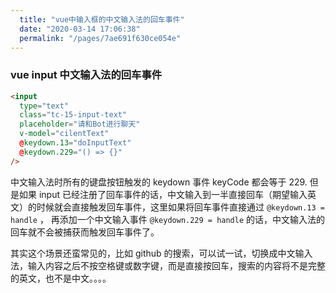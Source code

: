 ```yaml
---
  title: "vue中输入框的中文输入法的回车事件"
  date: "2020-03-14 17:06:38"
  permalink: "/pages/7ae691f630ce054e"
---
```

### vue input 中文输入法的回车事件

```html
<input
  type="text"
  class="tc-15-input-text"
  placeholder="请和Bot进行聊天"
  v-model="cilentText"
  @keydown.13="doInputText"
  @keydown.229="() => {}"
/>
```

中文输入法时所有的键盘按钮触发的 keydown 事件 keyCode 都会等于 229. 但是如果 input 已经注册了回车事件的话，中文输入到一半直接回车（期望输入英文）的时候就会直接触发回车事件，这里如果将回车事件直接通过 `@keydown.13 = handle` ， 再添加一个中文输入事件 `@keydown.229 = handle` 的话，中文输入法的回车就不会被捕获而触发回车事件了。

其实这个场景还蛮常见的，比如 github 的搜索，可以试一试，切换成中文输入法，输入内容之后不按空格键或数字键，而是直接按回车，搜索的内容将不是完整的英文，也不是中文。。。。
